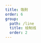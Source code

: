 ```yaml
---
title: 吸附
order: 6
group:
  path: /line
  title: 绘制线
  order: 2
---
```


<code src="./adsorb.tsx" compact="true" defaultShowCode="true"></code>
